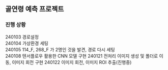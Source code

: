 ## 골연령 예측 프로젝트

### 진행 상황
240103 경로설정 <br/>
240104 가상환경 세팅 <br/>
240105 114_F, 268_F 가 2명인 것을 발견, 경로 다시 세팅 <br/>
240108 텐서플로우 활용한 CNN 모델 구현
240121 전처리 이미지 생성 및 폴더로 이동, 이미지 회전 구현
240122 이미지 회전, 이미지 ROI 추출(진행중)
